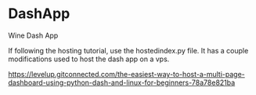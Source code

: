 # DashApp
Wine Dash App

If following the hosting tutorial, use the hostedindex.py file. It has a couple modifications used to host the dash app on a vps. 

https://levelup.gitconnected.com/the-easiest-way-to-host-a-multi-page-dashboard-using-python-dash-and-linux-for-beginners-78a78e821ba

